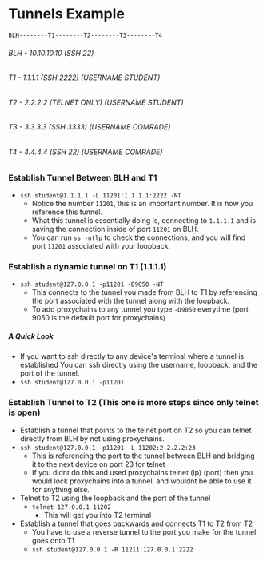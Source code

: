 # Tunnels Example
```
BLH--------T1--------T2--------T3--------T4
```
###### BLH - 10.10.10.10 (SSH 22)
###### T1 - 1.1.1.1 (SSH 2222) (USERNAME STUDENT)
###### T2 - 2.2.2.2 (TELNET ONLY) (USERNAME STUDENT)
###### T3 - 3.3.3.3 (SSH 3333) (USERNAME COMRADE)
###### T4 - 4.4.4.4 (SSH 22) (USERNAME COMRADE)
### Establish Tunnel Between BLH and T1
* `ssh student@1.1.1.1 -L 11201:1.1.1.1:2222 -NT`
  - Notice the number `11201`, this is an important number. It is how you reference this tunnel.
  - What this tunnel is essentially doing is, connecting to `1.1.1.1` and is saving the connection inside of port `11201` on BLH.
  - You can run `ss -ntlp` to check the connections, and you will find port `11201` associated with your loopback.
### Establish a dynamic tunnel on T1 (1.1.1.1)
* `ssh student@127.0.0.1 -p11201 -D9050 -NT`
  - This connects to the tunnel you made from BLH to T1 by referencing the port associated with the tunnel along with the loopback.
  - To add proxychains to any tunnel you type `-D9050` everytime (port 9050 is the default port for proxychains)
##### A Quick Look
* If you want to ssh directly to any device's terminal where a tunnel is established You can ssh directly using the username, loopback, and the port of the tunnel.
* `ssh student@127.0.0.1 -p11201`
### Establish Tunnel to T2 (This one is more steps since only telnet is open)
* Establish a tunnel that points to the telnet port on T2 so you can telnet directly from BLH by not using proxychains.
* `ssh student@127.0.0.1 -p11201 -L 11202:2.2.2.2:23`
  - This is referencing the port to the tunnel between BLH and bridging it to the next device on port 23 for telnet
  - If you didnt do this and used proxychains telnet (ip) (port) then you would lock proxychains into a tunnel, and wouldnt be able to use it for anything else.
* Telnet to T2 using the loopback and the port of the tunnel
  - `telnet 127.0.0.1 11202`
    - This will get you into T2 terminal
* Establish a tunnel that goes backwards and connects T1 to T2 from T2
  - You have to use a reverse tunnel to the port you make for the tunnel goes onto T1
  - `ssh student@127.0.0.1 -R 11211:127.0.0.1:2222`
